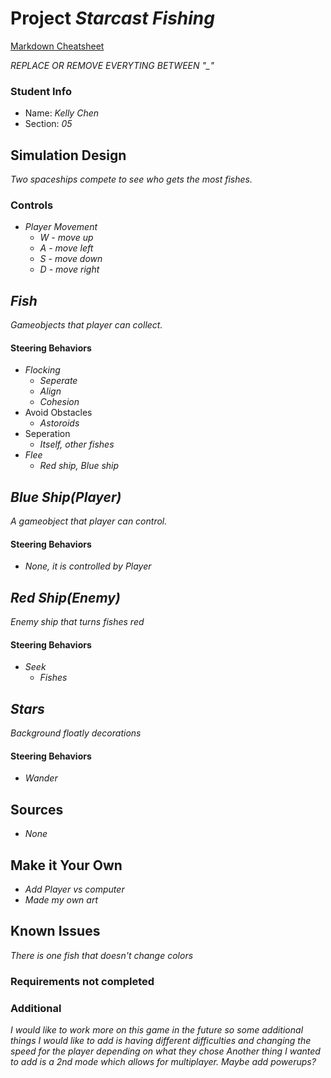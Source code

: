 # Project _Starcast Fishing_

[Markdown Cheatsheet](https://github.com/adam-p/markdown-here/wiki/Markdown-Here-Cheatsheet)

_REPLACE OR REMOVE EVERYTING BETWEEN "\_"_

### Student Info

-   Name: _Kelly Chen_
-   Section: _05_

## Simulation Design

_Two spaceships compete to see who gets the most fishes._

### Controls

-   _Player Movement_
    -   _W - move up_
    -   _A - move left_
    -   _S - move down_
    -   _D - move right_

## _Fish_

_Gameobjects that player can collect._

#### Steering Behaviors

- _Flocking_
   - _Seperate_
   - _Align_
   - _Cohesion_
- Avoid Obstacles
  - _Astoroids_
- Seperation
  - _Itself, other fishes_
- _Flee_
  - _Red ship, Blue ship_

## _Blue Ship(Player)_

_A gameobject that player can control._

#### Steering Behaviors

- _None, it is controlled by Player_

## _Red Ship(Enemy)_

_Enemy ship that turns fishes red_

#### Steering Behaviors

- _Seek_
  - _Fishes_

## _Stars_

_Background floatly decorations_

#### Steering Behaviors

- _Wander_

## Sources

-   _None_

## Make it Your Own

- _Add Player vs computer_
- _Made my own art_

## Known Issues

_There is one fish that doesn't change colors_

### Requirements not completed

### Additional 
_I would like to work more on this game in the future so some additional things I would like to add is having different difficulties and changing the speed for the player depending on what they chose_
_Another thing I wanted to add is a 2nd mode which allows for multiplayer. Maybe add powerups?_


